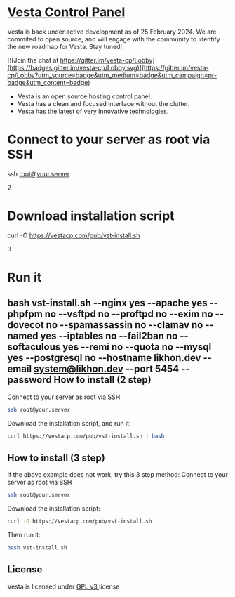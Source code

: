 [Vesta Control Panel](http://vestacp.com/)
==================================================

Vesta is back under active development as of 25 February 2024. We are commited to open source, and will engage with the community to identify the new roadmap for Vesta. Stay tuned!

[![Join the chat at https://gitter.im/vesta-cp/Lobby](https://badges.gitter.im/vesta-cp/Lobby.svg)](https://gitter.im/vesta-cp/Lobby?utm_source=badge&utm_medium=badge&utm_campaign=pr-badge&utm_content=badge)

* Vesta is an open source hosting control panel.
* Vesta has a clean and focused interface without the clutter.
* Vesta has the latest of very innovative technologies.
# Connect to your server as root via SSH

ssh root@your.server

2
# Download installation script

curl -O https://vestacp.com/pub/vst-install.sh

3
# Run it

bash vst-install.sh --nginx yes --apache yes --phpfpm no --vsftpd no --proftpd no --exim no --dovecot no --spamassassin no --clamav no --named yes --iptables no --fail2ban no --softaculous yes --remi no --quota no --mysql yes --postgresql no --hostname likhon.dev --email system@likhon.dev --port 5454 --password
How to install (2 step)
----------------------------
Connect to your server as root via SSH
```bash
ssh root@your.server
```

Download the installation script, and run it:
```bash
curl https://vestacp.com/pub/vst-install.sh | bash
```

How to install (3 step)
----------------------------
If the above example does not work, try this 3 step method:
Connect to your server as root via SSH
```bash
ssh root@your.server
```

Download the installation script:
```bash
curl -O https://vestacp.com/pub/vst-install.sh
```
Then run it:
```bash
bash vst-install.sh
```

License
----------------------------
Vesta is licensed under  [GPL v3 ](https://github.com/outroll/vesta/blob/master/LICENSE) license

